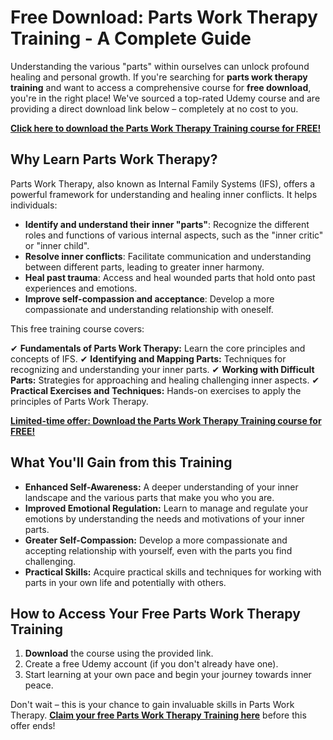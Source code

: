 # Free Download: Parts Work Therapy Training - A Complete Guide

Understanding the various "parts" within ourselves can unlock profound healing and personal growth. If you're searching for **parts work therapy training** and want to access a comprehensive course for **free download**, you're in the right place! We've sourced a top-rated Udemy course and are providing a direct download link below – completely at no cost to you.

[**Click here to download the Parts Work Therapy Training course for FREE!**](https://udemywork.com/parts-work-therapy-training)

## Why Learn Parts Work Therapy?

Parts Work Therapy, also known as Internal Family Systems (IFS), offers a powerful framework for understanding and healing inner conflicts. It helps individuals:

*   **Identify and understand their inner "parts"**: Recognize the different roles and functions of various internal aspects, such as the "inner critic" or "inner child".
*   **Resolve inner conflicts**: Facilitate communication and understanding between different parts, leading to greater inner harmony.
*   **Heal past trauma**: Access and heal wounded parts that hold onto past experiences and emotions.
*   **Improve self-compassion and acceptance**: Develop a more compassionate and understanding relationship with oneself.

This free training course covers:

✔ **Fundamentals of Parts Work Therapy:** Learn the core principles and concepts of IFS.
✔ **Identifying and Mapping Parts:** Techniques for recognizing and understanding your inner parts.
✔ **Working with Difficult Parts:** Strategies for approaching and healing challenging inner aspects.
✔ **Practical Exercises and Techniques:** Hands-on exercises to apply the principles of Parts Work Therapy.

[**Limited-time offer: Download the Parts Work Therapy Training course for FREE!**](https://udemywork.com/parts-work-therapy-training)

## What You'll Gain from this Training

*   **Enhanced Self-Awareness:** A deeper understanding of your inner landscape and the various parts that make you who you are.
*   **Improved Emotional Regulation:** Learn to manage and regulate your emotions by understanding the needs and motivations of your inner parts.
*   **Greater Self-Compassion:** Develop a more compassionate and accepting relationship with yourself, even with the parts you find challenging.
*   **Practical Skills:** Acquire practical skills and techniques for working with parts in your own life and potentially with others.

## How to Access Your Free Parts Work Therapy Training

1.  **Download** the course using the provided link.
2.  Create a free Udemy account (if you don't already have one).
3.  Start learning at your own pace and begin your journey towards inner peace.

Don't wait – this is your chance to gain invaluable skills in Parts Work Therapy. **[Claim your free Parts Work Therapy Training here](https://udemywork.com/parts-work-therapy-training)** before this offer ends!
